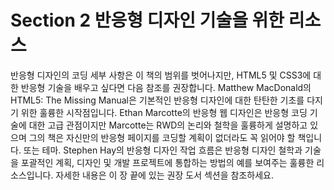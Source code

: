 # Section 2 반응형 디자인 기술을 위한 리소스

반응형 디자인의 코딩 세부 사항은 이 책의 범위를 벗어나지만, HTML5 및 CSS3에 대한 반응형 기술을 배우고 싶다면 다음 참조를 권장합니다. Matthew MacDonald의 HTML5: The Missing Manual은 기본적인 반응형 디자인에 대한 탄탄한 기초를 다지기 위한 훌륭한 시작점입니다. Ethan Marcotte의 반응형 웹 디자인은 반응형 코딩 기술에 대한 고급 관점이지만 Marcotte는 RWD의 논리와 철학을 훌륭하게 설명하고 있으며 그의 책은 자신만의 반응형 페이지를 코딩할 계획이 없더라도 꼭 읽어야 할 책입니다. 또는 테마. Stephen Hay의 반응형 디자인 작업 흐름은 반응형 디자인 철학과 기술을 포괄적인 계획, 디자인 및 개발 프로젝트에 통합하는 방법의 예를 보여주는 훌륭한 리소스입니다. 자세한 내용은 이 장 끝에 있는 권장 도서 섹션을 참조하세요.
